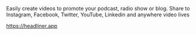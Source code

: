 Easily create videos to promote your podcast, radio show or blog. Share to Instagram, Facebook, Twitter, YouTube, Linkedin and anywhere video lives

https://headliner.app
